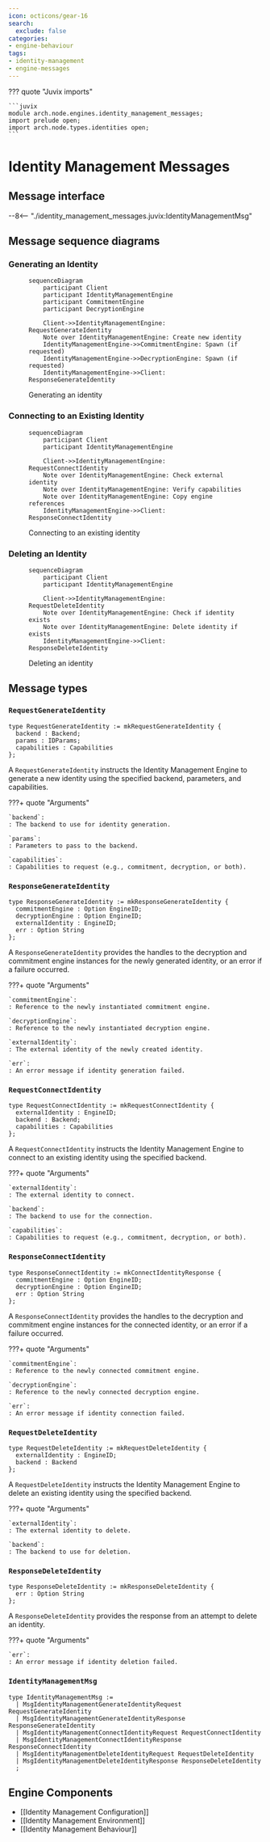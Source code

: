```yaml
---
icon: octicons/gear-16
search:
  exclude: false
categories:
- engine-behaviour
tags:
- identity-management
- engine-messages
---
```


??? quote "Juvix imports"

    ```juvix
    module arch.node.engines.identity_management_messages;
    import prelude open;
    import arch.node.types.identities open;
    ```

# Identity Management Messages

## Message interface

--8<-- "./identity_management_messages.juvix:IdentityManagementMsg"


## Message sequence diagrams

### Generating an Identity

<!-- --8<-- [start:message-sequence-diagram-generate] -->
<figure markdown="span">

```mermaid
sequenceDiagram
    participant Client
    participant IdentityManagementEngine
    participant CommitmentEngine
    participant DecryptionEngine

    Client->>IdentityManagementEngine: RequestGenerateIdentity
    Note over IdentityManagementEngine: Create new identity
    IdentityManagementEngine->>CommitmentEngine: Spawn (if requested)
    IdentityManagementEngine->>DecryptionEngine: Spawn (if requested)
    IdentityManagementEngine->>Client: ResponseGenerateIdentity
```

<figcaption markdown="span">
Generating an identity
</figcaption>
</figure>
<!-- --8<-- [end:message-sequence-diagram-generate] -->

### Connecting to an Existing Identity

<!-- --8<-- [start:message-sequence-diagram-connect] -->
<figure markdown="span">

```mermaid
sequenceDiagram
    participant Client
    participant IdentityManagementEngine

    Client->>IdentityManagementEngine: RequestConnectIdentity
    Note over IdentityManagementEngine: Check external identity
    Note over IdentityManagementEngine: Verify capabilities
    Note over IdentityManagementEngine: Copy engine references
    IdentityManagementEngine->>Client: ResponseConnectIdentity
```

<figcaption markdown="span">
Connecting to an existing identity
</figcaption>
</figure>
<!-- --8<-- [end:message-sequence-diagram-connect] -->

### Deleting an Identity

<!-- --8<-- [start:message-sequence-diagram-delete] -->
<figure markdown="span">

```mermaid
sequenceDiagram
    participant Client
    participant IdentityManagementEngine

    Client->>IdentityManagementEngine: RequestDeleteIdentity
    Note over IdentityManagementEngine: Check if identity exists
    Note over IdentityManagementEngine: Delete identity if exists
    IdentityManagementEngine->>Client: ResponseDeleteIdentity
```

<figcaption markdown="span">
Deleting an identity
</figcaption>
</figure>
<!-- --8<-- [end:message-sequence-diagram-delete] -->

## Message types

### `RequestGenerateIdentity`

```juvix
type RequestGenerateIdentity := mkRequestGenerateIdentity {
  backend : Backend;
  params : IDParams;
  capabilities : Capabilities
};
```

A `RequestGenerateIdentity` instructs the Identity Management Engine to generate
a new identity using the specified backend, parameters, and capabilities.

???+ quote "Arguments"

    `backend`:
    : The backend to use for identity generation.

    `params`:
    : Parameters to pass to the backend.

    `capabilities`:
    : Capabilities to request (e.g., commitment, decryption, or both).

### `ResponseGenerateIdentity`

```juvix
type ResponseGenerateIdentity := mkResponseGenerateIdentity {
  commitmentEngine : Option EngineID;
  decryptionEngine : Option EngineID;
  externalIdentity : EngineID;
  err : Option String
};
```

A `ResponseGenerateIdentity` provides the handles to the decryption and
commitment engine instances for the newly generated identity, or an error if a
failure occurred.

???+ quote "Arguments"

    `commitmentEngine`:
    : Reference to the newly instantiated commitment engine.

    `decryptionEngine`:
    : Reference to the newly instantiated decryption engine.

    `externalIdentity`:
    : The external identity of the newly created identity.

    `err`:
    : An error message if identity generation failed.

### `RequestConnectIdentity`

```juvix
type RequestConnectIdentity := mkRequestConnectIdentity {
  externalIdentity : EngineID;
  backend : Backend;
  capabilities : Capabilities
};
```

A `RequestConnectIdentity` instructs the Identity Management Engine to connect
to an existing identity using the specified backend.

???+ quote "Arguments"

    `externalIdentity`:
    : The external identity to connect.

    `backend`:
    : The backend to use for the connection.

    `capabilities`:
    : Capabilities to request (e.g., commitment, decryption, or both).

### `ResponseConnectIdentity`

```juvix
type ResponseConnectIdentity := mkConnectIdentityResponse {
  commitmentEngine : Option EngineID;
  decryptionEngine : Option EngineID;
  err : Option String
};
```

A `ResponseConnectIdentity` provides the handles to the decryption and
commitment engine instances for the connected identity, or an error if a failure
occurred.

???+ quote "Arguments"

    `commitmentEngine`:
    : Reference to the newly connected commitment engine.

    `decryptionEngine`:
    : Reference to the newly connected decryption engine.

    `err`:
    : An error message if identity connection failed.

### `RequestDeleteIdentity`

```juvix
type RequestDeleteIdentity := mkRequestDeleteIdentity {
  externalIdentity : EngineID;
  backend : Backend
};
```

A `RequestDeleteIdentity` instructs the Identity Management Engine to delete an
existing identity using the specified backend.

???+ quote "Arguments"

    `externalIdentity`:
    : The external identity to delete.

    `backend`:
    : The backend to use for deletion.

### `ResponseDeleteIdentity`

```juvix
type ResponseDeleteIdentity := mkResponseDeleteIdentity {
  err : Option String
};
```

A `ResponseDeleteIdentity` provides the response from an attempt to delete an
identity.

???+ quote "Arguments"

    `err`:
    : An error message if identity deletion failed.

### `IdentityManagementMsg`

<!-- --8<-- [start:IdentityManagementMsg] -->
```juvix
type IdentityManagementMsg :=
  | MsgIdentityManagementGenerateIdentityRequest RequestGenerateIdentity
  | MsgIdentityManagementGenerateIdentityResponse ResponseGenerateIdentity
  | MsgIdentityManagementConnectIdentityRequest RequestConnectIdentity
  | MsgIdentityManagementConnectIdentityResponse ResponseConnectIdentity
  | MsgIdentityManagementDeleteIdentityRequest RequestDeleteIdentity
  | MsgIdentityManagementDeleteIdentityResponse ResponseDeleteIdentity
  ;
```
<!-- --8<-- [end:IdentityManagementMsg] -->

## Engine Components

- [[Identity Management Configuration]]
- [[Identity Management Environment]]
- [[Identity Management Behaviour]]